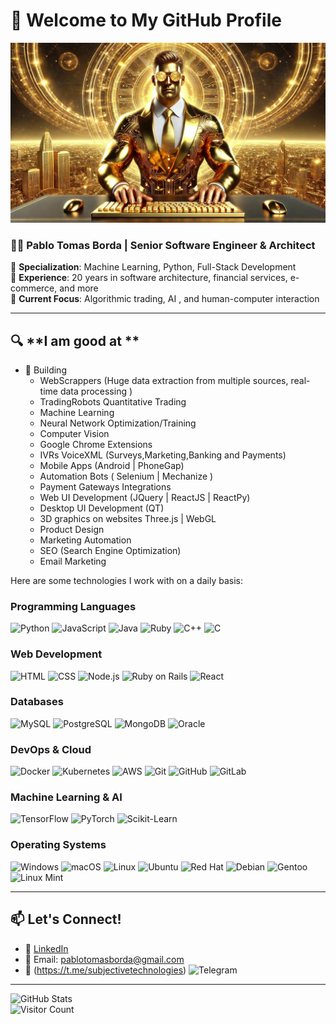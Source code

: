 # 👋 Welcome to My GitHub Profile

![Profile Banner](https://github.com/PabloBorda/PabloBorda/blob/main/heaven_back_through_code.png?raw=true)

### 🧑‍💻 **Pablo Tomas Borda** | Senior Software Engineer & Architect

🔹 **Specialization**: Machine Learning, Python, Full-Stack Development  
🔹 **Experience**: 20 years in software architecture, financial services, e-commerce, and more  
🔹 **Current Focus**: Algorithmic trading, AI , and human-computer interaction

---

## 🔍 **I am good at **
- 🧠 Building
  - WebScrappers (Huge data extraction from multiple sources, real-time data processing )
  - TradingRobots Quantitative Trading
  - Machine Learning
  - Neural Network Optimization/Training
  - Computer Vision
  - Google Chrome Extensions
  - IVRs VoiceXML (Surveys,Marketing,Banking and Payments)
  - Mobile Apps (Android | PhoneGap)
  - Automation Bots ( Selenium | Mechanize  )
  - Payment Gateways Integrations
  - Web UI Development (JQuery | ReactJS | ReactPy)
  - Desktop UI Development (QT)
  - 3D graphics on websites Three.js | WebGL
  - Product Design
  - Marketing Automation
  - SEO (Search Engine Optimization)
  - Email Marketing

  

Here are some technologies I work with on a daily basis:

### **Programming Languages**
![Python](https://img.shields.io/badge/-Python-3776AB?style=flat-square&logo=Python&logoColor=white)
![JavaScript](https://img.shields.io/badge/-JavaScript-F7DF1E?style=flat-square&logo=javascript&logoColor=black)
![Java](https://img.shields.io/badge/-Java-007396?style=flat-square&logo=java&logoColor=white)
![Ruby](https://img.shields.io/badge/-Ruby-CC342D?style=flat-square&logo=ruby&logoColor=white)
![C++](https://img.shields.io/badge/-C++-00599C?style=flat-square&logo=c%2B%2B&logoColor=white)
![C](https://img.shields.io/badge/-C-A8B9CC?style=flat-square&logo=c&logoColor=white)

### **Web Development**
![HTML](https://img.shields.io/badge/-HTML5-E34F26?style=flat-square&logo=html5&logoColor=white)
![CSS](https://img.shields.io/badge/-CSS3-1572B6?style=flat-square&logo=css3)
![Node.js](https://img.shields.io/badge/-Node.js-339933?style=flat-square&logo=Node.js&logoColor=white)
![Ruby on Rails](https://img.shields.io/badge/-Ruby%20on%20Rails-CC0000?style=flat-square&logo=rubyonrails&logoColor=white)
![React](https://img.shields.io/badge/-React-61DAFB?style=flat-square&logo=react&logoColor=black)

### **Databases**
![MySQL](https://img.shields.io/badge/-MySQL-4479A1?style=flat-square&logo=mysql&logoColor=white)
![PostgreSQL](https://img.shields.io/badge/-PostgreSQL-336791?style=flat-square&logo=postgresql&logoColor=white)
![MongoDB](https://img.shields.io/badge/-MongoDB-47A248?style=flat-square&logo=mongodb&logoColor=white)
![Oracle](https://img.shields.io/badge/-Oracle-F80000?style=flat-square&logo=oracle&logoColor=white)

### **DevOps & Cloud**
![Docker](https://img.shields.io/badge/-Docker-2496ED?style=flat-square&logo=docker&logoColor=white)
![Kubernetes](https://img.shields.io/badge/-Kubernetes-326CE5?style=flat-square&logo=kubernetes&logoColor=white)
![AWS](https://img.shields.io/badge/-AWS-232F3E?style=flat-square&logo=amazon-aws&logoColor=white)
![Git](https://img.shields.io/badge/-Git-F05032?style=flat-square&logo=git&logoColor=white)
![GitHub](https://img.shields.io/badge/-GitHub-181717?style=flat-square&logo=github&logoColor=white)
![GitLab](https://img.shields.io/badge/-GitLab-FC6D26?style=flat-square&logo=gitlab&logoColor=white)

### **Machine Learning & AI**
![TensorFlow](https://img.shields.io/badge/-TensorFlow-FF6F00?style=flat-square&logo=tensorflow&logoColor=white)
![PyTorch](https://img.shields.io/badge/-PyTorch-EE4C2C?style=flat-square&logo=pytorch&logoColor=white)
![Scikit-Learn](https://img.shields.io/badge/-Scikit%20Learn-F7931E?style=flat-square&logo=scikit-learn&logoColor=white)

### **Operating Systems**
![Windows](https://img.shields.io/badge/Windows-0078D6?style=flat-square&logo=windows&logoColor=white)
![macOS](https://img.shields.io/badge/macOS-000000?style=flat-square&logo=apple&logoColor=white)
![Linux](https://img.shields.io/badge/Linux-FCC624?style=flat-square&logo=linux&logoColor=black)
![Ubuntu](https://img.shields.io/badge/Ubuntu-E95420?style=flat-square&logo=ubuntu&logoColor=white)
![Red Hat](https://img.shields.io/badge/Red%20Hat-EE0000?style=flat-square&logo=redhat&logoColor=white)
![Debian](https://img.shields.io/badge/Debian-A81D33?style=flat-square&logo=debian&logoColor=white)
![Gentoo](https://img.shields.io/badge/Gentoo-54487A?style=flat-square&logo=gentoo&logoColor=white)
![Linux Mint](https://img.shields.io/badge/Linux%20Mint-87CF3E?style=flat-square&logo=linux-mint&logoColor=white)

---

## 📫 **Let's Connect!**

- 💼 [LinkedIn](https://www.linkedin.com/in/your-profile)  
- 📧 Email: [pablotomasborda@gmail.com](mailto:pablotomasborda@gmail.com)
- 💬 (https://t.me/subjectivetechnologies) ![Telegram](https://img.shields.io/badge/-Telegram-2CA5E0?style=flat-square&logo=telegram&logoColor=white)

---

![GitHub Stats](https://github-readme-stats.vercel.app/api?username=PabloBorda&show_icons=true&theme=radical)  
![Visitor Count](https://komarev.com/ghpvc/?username=PabloBorda&color=blue)
